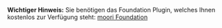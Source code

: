 **Wichtiger Hinweis:** Sie benötigen das Foundation Plugin, welches Ihnen kostenlos zur Verfügung steht: [moori Foundation](../MoorlFoundation/index.md)
